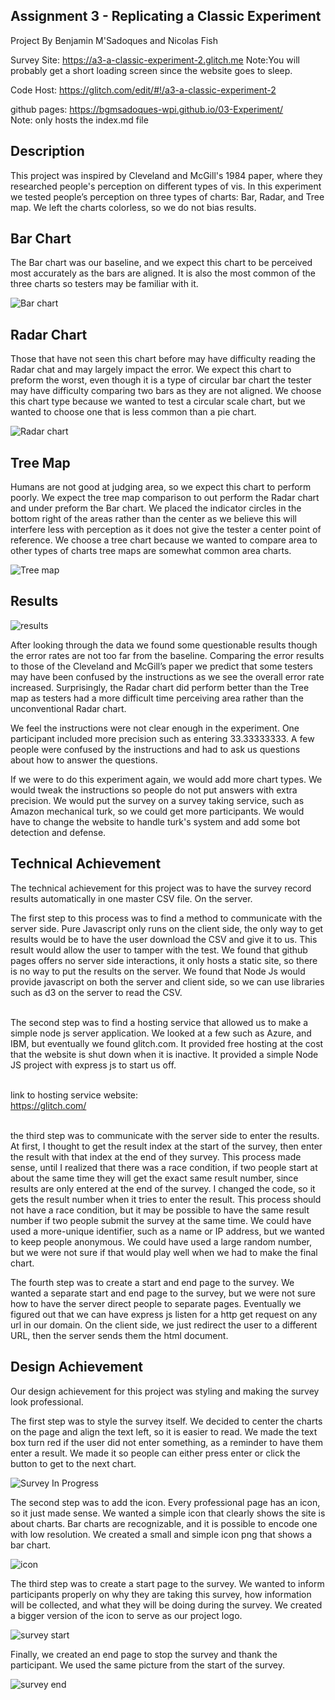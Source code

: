 Assignment 3 - Replicating a Classic Experiment
---
Project By Benjamin M'Sadoques and Nicolas Fish

Survey Site: https://a3-a-classic-experiment-2.glitch.me
Note:You will probably get a short loading screen since the website goes to sleep.<br>

Code Host: https://glitch.com/edit/#!/a3-a-classic-experiment-2

github pages: https://bgmsadoques-wpi.github.io/03-Experiment/ <br>
Note: only hosts the index.md file<br>

Description
---
This project was inspired by Cleveland and McGill's 1984 paper, where they researched people's
perception on different types of vis.
In this experiment we tested people’s perception on three types of charts: Bar, Radar, and Tree map.
We left the charts colorless, so we do not bias results.

Bar Chart
---
The Bar chart was our baseline, and we expect this chart to be perceived
most accurately as the bars are aligned.
It is also the most common of the three charts so testers may be familiar with it.

![Bar chart](img/BarChart.png)

Radar Chart
---
Those that have not seen this chart before may have difficulty reading the Radar chat
and may largely impact the error. We expect this chart to preform the worst,
even though it is a type of circular bar chart the tester may have difficulty
comparing two bars as they are not aligned. We choose this chart type because
we wanted to test a circular scale chart, but we wanted to choose one that is less common
than a pie chart.

![Radar chart](img/RadarChart.png)

Tree Map
---
Humans are not good at judging area, so we expect this chart to perform poorly.
We expect the tree map comparison to out perform the Radar chart and under preform the Bar chart.
We placed the indicator circles in the bottom right of the areas rather than the center as we
believe this will interfere less with perception as it does not give the tester a center point
of reference. We choose a tree chart because we wanted to compare area to other types of charts
tree maps are somewhat common area charts.

![Tree map](img/TreeMap.png)


Results
---
![results](img/results.png)

After looking through the data we found some questionable results though the error rates
are not too far from the baseline. Comparing the error results to those of the Cleveland and
McGill’s paper we predict that some testers may have been confused by the instructions as we see
the overall error rate increased. Surprisingly, the Radar chart did perform better than the Tree
map as testers had a more difficult time perceiving area rather than the unconventional Radar chart.

We feel the instructions were not clear enough in the experiment.
One participant included more precision such as entering 33.33333333.
A few people were confused by the instructions and had to ask us questions about
how to answer the questions.

If we were to do this experiment again, we would add more chart types.
We would tweak the instructions so people do not put answers with extra precision.
We would put the survey on a survey taking service, such as Amazon mechanical turk,
so we could get more participants. We would have to change the website to handle
turk's system and add some bot detection and defense.

Technical Achievement
---

The technical achievement for this project was to have the survey record results automatically in one master CSV file.
On the server.

The first step to this process was to find a method to communicate with the server side.
Pure Javascript only runs on the client side, the only way to get results would be to have the user
download the CSV and give it to us. This result would allow the user to tamper with the test.
We found that github pages offers no server side interactions, it only hosts a static site,
so there is no way to put the results on the server. We found that Node Js would provide
javascript on both the server and client side, so we can use libraries such as d3 on the
server to read the CSV.<br><br>

The second step was to find a hosting service that allowed us to make a simple node js server application.
We looked at a few such as Azure, and IBM, but eventually we found glitch.com. It provided free hosting
at the cost that the website is shut down when it is inactive. It provided a simple Node JS project
with express js to start us off. <br><br>

link to hosting service website: <br>
https://glitch.com/ <br><br>

the third step was to communicate with the server side to enter the results.
At first, I thought to get the result index at the start of the survey,
then enter the result with that index at the end of they survey. This process made sense,
until I realized that there was a race condition, if two people start at about the same time
they will get the exact same result number, since results are only entered at the end of the survey.
I changed the code, so it gets the result number when it tries to enter the result.
This process should not have a race condition, but it may be possible to have the same result number
if two people submit the survey at the same time. We could have used a more-unique identifier,
such as a name or IP address, but we wanted to keep people anonymous. We could have used a large random number,
but we were not sure if that would play well when we had to make the final chart.

The fourth step was to create a start and end page to the survey. We wanted a separate start and end page to the
survey, but we were not sure how to have the server direct people to separate pages.
Eventually we figured out that we can have express js listen for a http get request on any url in our domain.
On the client side, we just redirect the user to a different URL, then the server sends them the html document.

Design Achievement
---

Our design achievement for this project was styling and making the survey look professional.

The first step was to style the survey itself. We decided to center the charts on the page
and align the text left, so it is easier to read. We made the text box turn red if the user did not enter
something, as a reminder to have them enter a result. We made it so people can either press enter
or click the button to get to the next chart.

![Survey In Progress](img/surveyInProgress.png)

The second step was to add the icon. Every professional page has an icon, so it just made sense.
We wanted a simple icon that clearly shows the site is about charts. Bar charts are recognizable,
and it is possible to encode one with low resolution. We created a small and simple icon png
that shows a bar chart.

![icon](public/BarIcon.png)

The third step was to create a start page to the survey. We wanted to inform participants
properly on why they are taking this survey, how information will be collected, and what
they will be doing during the survey. We created a bigger version of the icon to serve
as our project logo.

![survey start](img/surveyStart.png)

Finally, we created an end page to stop the survey and thank the participant.
We used the same picture from the start of the survey.

![survey end](img/surveyEnd.png)

